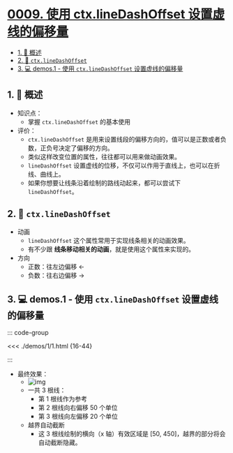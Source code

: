 # [0009. 使用 ctx.lineDashOffset 设置虚线的偏移量](https://github.com/Tdahuyou/TNotes.canvas/tree/main/notes/0009.%20%E4%BD%BF%E7%94%A8%20ctx.lineDashOffset%20%E8%AE%BE%E7%BD%AE%E8%99%9A%E7%BA%BF%E7%9A%84%E5%81%8F%E7%A7%BB%E9%87%8F)

<!-- region:toc -->

- [1. 📝 概述](#1--概述)
- [2. 📒 `ctx.lineDashOffset`](#2--ctxlinedashoffset)
- [3. 💻 demos.1 - 使用 `ctx.lineDashOffset` 设置虚线的偏移量](#3--demos1---使用-ctxlinedashoffset-设置虚线的偏移量)

<!-- endregion:toc -->

## 1. 📝 概述

- 知识点：
  - 掌握 `ctx.lineDashOffset` 的基本使用
- 评价：
  - `ctx.lineDashOffset` 是用来设置线段的偏移方向的，值可以是正数或者负数，正负号决定了偏移的方向。
  - 类似这样改变位置的属性，往往都可以用来做动画效果。
  - `lineDashOffset` 设置虚线的位移，不仅可以作用于直线上，也可以在折线、曲线上。
  - 如果你想要让线条沿着绘制的路线动起来，都可以尝试下 `lineDashOffset`。

## 2. 📒 `ctx.lineDashOffset`

- 动画
  - `lineDashOffset` 这个属性常用于实现线条相关的动画效果。
  - 有不少跟 **线条移动相关的动画**，就是使用这个属性来实现的。
- 方向
  - 正数：往左边偏移 <-
  - 负数：往右边偏移 ->

## 3. 💻 demos.1 - 使用 `ctx.lineDashOffset` 设置虚线的偏移量

::: code-group

<<< ./demos/1/1.html {16-44}

:::

- 最终效果：
  - ![img](https://cdn.jsdelivr.net/gh/Tdahuyou/imgs@main/2024-10-03-23-07-43.png)
  - 一共 3 根线：
    - 第 1 根线作为参考
    - 第 2 根线向右偏移 50 个单位
    - 第 3 根线向左偏移 20 个单位
  - 越界自动截断
    - 这 3 根线绘制的横向（x 轴）有效区域是 [50, 450]，越界的部分将会自动截断隐藏。
